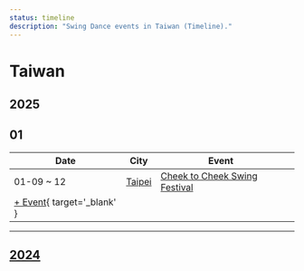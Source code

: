 ```yaml
---
status: timeline
description: "Swing Dance events in Taiwan (Timeline)."
---
```


# Taiwan

## 2025

## 01

| Date | City | Event | |
| --- | --- | --- | --- |
| 01-09 ~ 12 | [Taipei](by_city.md#taipei) | [Cheek to Cheek Swing Festival](cheek-to-cheek-swing-festival-2025.md) |  |
| [+ Event](https://github.com/swingdance/events/issues/new?assignees=&labels=add+event&projects=&template=02-add_entity.yml&title=%5B2025%2Ftw%5D%20%3CName%3E&region=tw&province=&city=&org_id=&date_starts=2025-01-&date_ends=2025-01-){ target='_blank' }

---

## [2024](2024.md)
